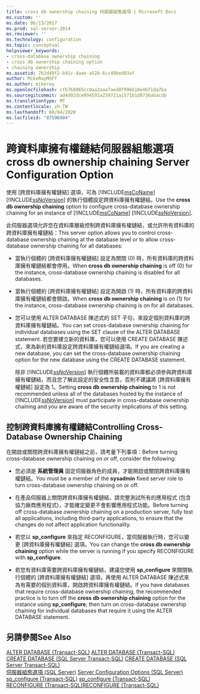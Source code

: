 ```yaml
---
title: cross db ownership chaining 伺服器組態選項 | Microsoft Docs
ms.custom: ''
ms.date: 06/13/2017
ms.prod: sql-server-2014
ms.reviewer: ''
ms.technology: configuration
ms.topic: conceptual
helpviewer_keywords:
- cross-database ownership chaining
- cross db ownership chaining option
- chaining ownership
ms.assetid: 7b2d49f2-b91c-4aee-a52b-6cc49bed03af
author: MikeRayMSFT
ms.author: mikeray
ms.openlocfilehash: cfb768065cc0aa2aaa7aed0f996b18e46f1da7ba
ms.sourcegitcommit: ad4d92dce894592a259721a1571b1d8736abacdb
ms.translationtype: MT
ms.contentlocale: zh-TW
ms.lasthandoff: 08/04/2020
ms.locfileid: "87596904"
---
```

# <a name="cross-db-ownership-chaining-server-configuration-option"></a><span data-ttu-id="19d29-102">跨資料庫擁有權鏈結伺服器組態選項</span><span class="sxs-lookup"><span data-stu-id="19d29-102">cross db ownership chaining Server Configuration Option</span></span>
  <span data-ttu-id="19d29-103">使用 [跨資料庫擁有權鏈結] 選項，可為 [!INCLUDE[msCoName](../../includes/msconame-md.md)] [!INCLUDE[ssNoVersion](../../includes/ssnoversion-md.md)] 的執行個體設定跨資料庫擁有權鏈結。</span><span class="sxs-lookup"><span data-stu-id="19d29-103">Use the **cross db ownership chaining** option to configure cross-database ownership chaining for an instance of [!INCLUDE[msCoName](../../includes/msconame-md.md)] [!INCLUDE[ssNoVersion](../../includes/ssnoversion-md.md)].</span></span>  
  
 <span data-ttu-id="19d29-104">此伺服器選項允許您在資料庫層級控制跨資料庫擁有權鏈結，或允許所有資料庫的跨資料庫擁有權鏈結：</span><span class="sxs-lookup"><span data-stu-id="19d29-104">This server option allows you to control cross-database ownership chaining at the database level or to allow cross-database ownership chaining for all databases:</span></span>  
  
-   <span data-ttu-id="19d29-105">當執行個體的 [跨資料庫擁有權鏈結] 設定為關閉 (0) 時，所有資料庫的跨資料庫擁有權鏈結都會停用。</span><span class="sxs-lookup"><span data-stu-id="19d29-105">When **cross db ownership chaining** is off (0) for the instance, cross-database ownership chaining is disabled for all databases.</span></span>  
  
-   <span data-ttu-id="19d29-106">當執行個體的 [跨資料庫擁有權鏈結] 設定為開啟 (1) 時，所有資料庫的跨資料庫擁有權鏈結都會開啟。</span><span class="sxs-lookup"><span data-stu-id="19d29-106">When **cross db ownership chaining** is on (1) for the instance, cross-database ownership chaining is on for all databases.</span></span>  
  
-   <span data-ttu-id="19d29-107">您可以使用 ALTER DATABASE 陳述式的 SET 子句，來設定個別資料庫的跨資料庫擁有權鏈結。</span><span class="sxs-lookup"><span data-stu-id="19d29-107">You can set cross-database ownership chaining for individual databases using the SET clause of the ALTER DATABASE statement.</span></span> <span data-ttu-id="19d29-108">若您要建立新的資料庫，您可以使用 CREATE DATABASE 陳述式，來為新的資料庫設定跨資料庫擁有權鏈結選項。</span><span class="sxs-lookup"><span data-stu-id="19d29-108">If you are creating a new database, you can set the cross-database ownership chaining option for the new database using the CREATE DATABASE statement.</span></span>  
  
     <span data-ttu-id="19d29-109">除非 [!INCLUDE[ssNoVersion](../../includes/ssnoversion-md.md)] 執行個體所裝載的資料庫都必須參與跨資料庫擁有權鏈結，而且您了解此設定的安全性含意，否則不建議將 [跨資料庫擁有權鏈結] 設定為 1。</span><span class="sxs-lookup"><span data-stu-id="19d29-109">Setting **cross db ownership chaining** to 1 is not recommended unless all of the databases hosted by the instance of [!INCLUDE[ssNoVersion](../../includes/ssnoversion-md.md)] must participate in cross-database ownership chaining and you are aware of the security implications of this setting.</span></span>  
  
## <a name="controlling-cross-database-ownership-chaining"></a><span data-ttu-id="19d29-110">控制跨資料庫擁有權鏈結</span><span class="sxs-lookup"><span data-stu-id="19d29-110">Controlling Cross-Database Ownership Chaining</span></span>  
 <span data-ttu-id="19d29-111">在開啟或關閉跨資料庫擁有權鏈結之前，請考量下列事項：</span><span class="sxs-lookup"><span data-stu-id="19d29-111">Before turning cross-database ownership chaining on or off, consider the following:</span></span>  
  
-   <span data-ttu-id="19d29-112">您必須是 **系統管理員** 固定伺服器角色的成員，才能開啟或關閉跨資料庫擁有權鏈結。</span><span class="sxs-lookup"><span data-stu-id="19d29-112">You must be a member of the **sysadmin** fixed server role to turn cross-database ownership chaining on or off.</span></span>  
  
-   <span data-ttu-id="19d29-113">在產品伺服器上關閉跨資料庫擁有權鏈結，請完整測試所有的應用程式 (包含協力廠商應用程式)，才能確定變更不會影響應用程式功能。</span><span class="sxs-lookup"><span data-stu-id="19d29-113">Before turning off cross-database ownership chaining on a production server, fully test all applications, including third-party applications, to ensure that the changes do not affect application functionality.</span></span>  
  
-   <span data-ttu-id="19d29-114">若您以 **sp_configure** 來指定 RECONFIGURE，當伺服器執行時，您可以變更 [跨資料庫擁有權鏈結] 選項。</span><span class="sxs-lookup"><span data-stu-id="19d29-114">You can change the **cross db ownership chaining** option while the server is running if you specify RECONFIGURE with **sp_configure**.</span></span>  
  
-   <span data-ttu-id="19d29-115">若您有資料庫需要跨資料庫擁有權鏈結，建議您使用 **sp_configure** 來關閉執行個體的 [跨資料庫擁有權鏈結] 選項，再使用 ALTER DATABASE 陳述式來為有需要的個別資料庫，開啟跨資料庫擁有權鏈結。</span><span class="sxs-lookup"><span data-stu-id="19d29-115">If you have databases that require cross-database ownership chaining, the recommended practice is to turn off the **cross db ownership chaining** option for the instance using **sp_configure**; then turn on cross-database ownership chaining for individual databases that require it using the ALTER DATABASE statement.</span></span>  
  
## <a name="see-also"></a><span data-ttu-id="19d29-116">另請參閱</span><span class="sxs-lookup"><span data-stu-id="19d29-116">See Also</span></span>  
 <span data-ttu-id="19d29-117">[ALTER DATABASE &#40;Transact-SQL&#41;](/sql/t-sql/statements/alter-database-transact-sql) </span><span class="sxs-lookup"><span data-stu-id="19d29-117">[ALTER DATABASE &#40;Transact-SQL&#41;](/sql/t-sql/statements/alter-database-transact-sql) </span></span>  
 <span data-ttu-id="19d29-118">[CREATE DATABASE &#40;SQL Server Transact-SQL&#41;](/sql/t-sql/statements/create-database-sql-server-transact-sql) </span><span class="sxs-lookup"><span data-stu-id="19d29-118">[CREATE DATABASE &#40;SQL Server Transact-SQL&#41;](/sql/t-sql/statements/create-database-sql-server-transact-sql) </span></span>  
 <span data-ttu-id="19d29-119">[伺服器組態選項 &#40;SQL Server&#41;](server-configuration-options-sql-server.md) </span><span class="sxs-lookup"><span data-stu-id="19d29-119">[Server Configuration Options &#40;SQL Server&#41;](server-configuration-options-sql-server.md) </span></span>  
 <span data-ttu-id="19d29-120">[sp_configure &#40;Transact-SQL&#41;](/sql/relational-databases/system-stored-procedures/sp-configure-transact-sql) </span><span class="sxs-lookup"><span data-stu-id="19d29-120">[sp_configure &#40;Transact-SQL&#41;](/sql/relational-databases/system-stored-procedures/sp-configure-transact-sql) </span></span>  
 [<span data-ttu-id="19d29-121">RECONFIGURE &#40;Transact-SQL&#41;</span><span class="sxs-lookup"><span data-stu-id="19d29-121">RECONFIGURE &#40;Transact-SQL&#41;</span></span>](/sql/t-sql/language-elements/reconfigure-transact-sql)  
  
  

